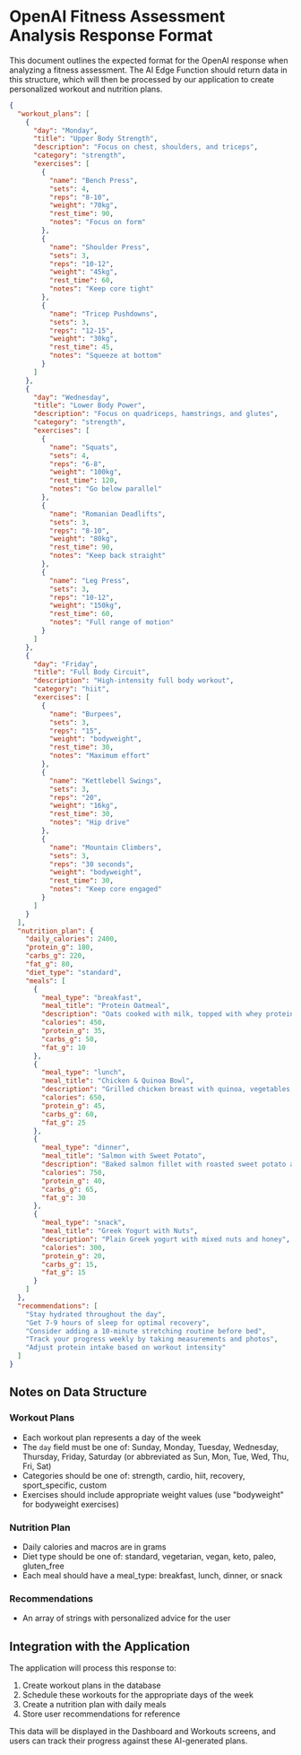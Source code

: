 
# OpenAI Fitness Assessment Analysis Response Format

This document outlines the expected format for the OpenAI response when analyzing a fitness assessment. The AI Edge Function should return data in this structure, which will then be processed by our application to create personalized workout and nutrition plans.

```json
{
  "workout_plans": [
    {
      "day": "Monday",
      "title": "Upper Body Strength",
      "description": "Focus on chest, shoulders, and triceps",
      "category": "strength",
      "exercises": [
        {
          "name": "Bench Press",
          "sets": 4,
          "reps": "8-10",
          "weight": "70kg",
          "rest_time": 90,
          "notes": "Focus on form"
        },
        {
          "name": "Shoulder Press",
          "sets": 3,
          "reps": "10-12",
          "weight": "45kg",
          "rest_time": 60,
          "notes": "Keep core tight"
        },
        {
          "name": "Tricep Pushdowns",
          "sets": 3,
          "reps": "12-15",
          "weight": "30kg",
          "rest_time": 45,
          "notes": "Squeeze at bottom"
        }
      ]
    },
    {
      "day": "Wednesday",
      "title": "Lower Body Power",
      "description": "Focus on quadriceps, hamstrings, and glutes",
      "category": "strength",
      "exercises": [
        {
          "name": "Squats",
          "sets": 4,
          "reps": "6-8",
          "weight": "100kg",
          "rest_time": 120,
          "notes": "Go below parallel"
        },
        {
          "name": "Romanian Deadlifts",
          "sets": 3,
          "reps": "8-10",
          "weight": "80kg",
          "rest_time": 90,
          "notes": "Keep back straight"
        },
        {
          "name": "Leg Press",
          "sets": 3,
          "reps": "10-12",
          "weight": "150kg",
          "rest_time": 60,
          "notes": "Full range of motion"
        }
      ]
    },
    {
      "day": "Friday",
      "title": "Full Body Circuit",
      "description": "High-intensity full body workout",
      "category": "hiit",
      "exercises": [
        {
          "name": "Burpees",
          "sets": 3,
          "reps": "15",
          "weight": "bodyweight",
          "rest_time": 30,
          "notes": "Maximum effort"
        },
        {
          "name": "Kettlebell Swings",
          "sets": 3,
          "reps": "20",
          "weight": "16kg",
          "rest_time": 30,
          "notes": "Hip drive"
        },
        {
          "name": "Mountain Climbers",
          "sets": 3,
          "reps": "30 seconds",
          "weight": "bodyweight",
          "rest_time": 30,
          "notes": "Keep core engaged"
        }
      ]
    }
  ],
  "nutrition_plan": {
    "daily_calories": 2400,
    "protein_g": 180,
    "carbs_g": 220,
    "fat_g": 80,
    "diet_type": "standard",
    "meals": [
      {
        "meal_type": "breakfast",
        "meal_title": "Protein Oatmeal",
        "description": "Oats cooked with milk, topped with whey protein and berries",
        "calories": 450,
        "protein_g": 35,
        "carbs_g": 50,
        "fat_g": 10
      },
      {
        "meal_type": "lunch",
        "meal_title": "Chicken & Quinoa Bowl",
        "description": "Grilled chicken breast with quinoa, vegetables, and olive oil dressing",
        "calories": 650,
        "protein_g": 45,
        "carbs_g": 60,
        "fat_g": 25
      },
      {
        "meal_type": "dinner",
        "meal_title": "Salmon with Sweet Potato",
        "description": "Baked salmon fillet with roasted sweet potato and steamed broccoli",
        "calories": 750,
        "protein_g": 40,
        "carbs_g": 65,
        "fat_g": 30
      },
      {
        "meal_type": "snack",
        "meal_title": "Greek Yogurt with Nuts",
        "description": "Plain Greek yogurt with mixed nuts and honey",
        "calories": 300,
        "protein_g": 20,
        "carbs_g": 15,
        "fat_g": 15
      }
    ]
  },
  "recommendations": [
    "Stay hydrated throughout the day",
    "Get 7-9 hours of sleep for optimal recovery",
    "Consider adding a 10-minute stretching routine before bed",
    "Track your progress weekly by taking measurements and photos",
    "Adjust protein intake based on workout intensity"
  ]
}
```

## Notes on Data Structure

### Workout Plans
- Each workout plan represents a day of the week
- The `day` field must be one of: Sunday, Monday, Tuesday, Wednesday, Thursday, Friday, Saturday (or abbreviated as Sun, Mon, Tue, Wed, Thu, Fri, Sat)
- Categories should be one of: strength, cardio, hiit, recovery, sport_specific, custom
- Exercises should include appropriate weight values (use "bodyweight" for bodyweight exercises)

### Nutrition Plan
- Daily calories and macros are in grams
- Diet type should be one of: standard, vegetarian, vegan, keto, paleo, gluten_free
- Each meal should have a meal_type: breakfast, lunch, dinner, or snack

### Recommendations
- An array of strings with personalized advice for the user

## Integration with the Application
The application will process this response to:
1. Create workout plans in the database
2. Schedule these workouts for the appropriate days of the week
3. Create a nutrition plan with daily meals
4. Store user recommendations for reference

This data will be displayed in the Dashboard and Workouts screens, and users can track their progress against these AI-generated plans.
